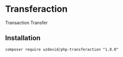 Transferaction
==============
Transaction Transfer

Installation
------------

```
composer require uzdevid/php-transferaction "1.0.0"
```
